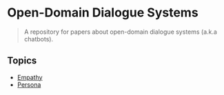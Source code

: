 # Open-Domain Dialogue Systems

> A repository for papers about open-domain dialogue systems (a.k.a chatbots).

## Topics

- [Empathy](https://github.com/Sahandfer/EMPaper)
- [Persona](https://github.com/Sahandfer/PersonaPaper)

